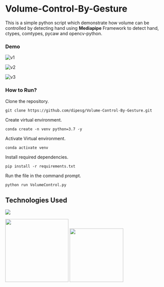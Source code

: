 # Volume-Control-By-Gesture
This is a simple python script which demonstrate how volume can be controlled by detecting hand using **Mediapipe** Framework to detect hand, ctypes, comtypes, pycaw and opencv-python.

### Demo
![v1](https://user-images.githubusercontent.com/75604769/167442267-6c1f0c09-ced1-491d-aee2-eb39dd9b7d4c.png)

![v2](https://user-images.githubusercontent.com/75604769/167442270-6aa79c5d-2ad1-4200-9dee-858dbd974ae4.png)

![v3](https://user-images.githubusercontent.com/75604769/167442281-41f7b62d-0f01-425d-8f57-eec870b1735d.png)

### How to Run?
Clone the repository.
```
git clone https://github.com/dipesg/Volume-Control-By-Gesture.git
```
Create virtual environment.
```
conda create -n venv python=3.7 -y
```
Activate Virtual environment.
```
conda activate venv
```
Install required dependencies.
```
pip install -r requirements.txt
```
Run the file in the command prompt.
```
python run VolumeControl.py
```

## Technologies Used
![](https://forthebadge.com/images/badges/made-with-python.svg)

[<img target="_blank" src="https://editor.analyticsvidhya.com/uploads/800882.png" width=200>](https://opencv.org/) [<img target="_blank" src="https://fiverr-res.cloudinary.com/images/q_auto,f_auto/gigs/200082652/original/76e46a8fd6ae4aa835e7ec3878276ff494b49017/solve-your-mediapipe-related-problems.jpeg" width=170>](https://www.dreamstime.com/illustration/nlp.html) 
